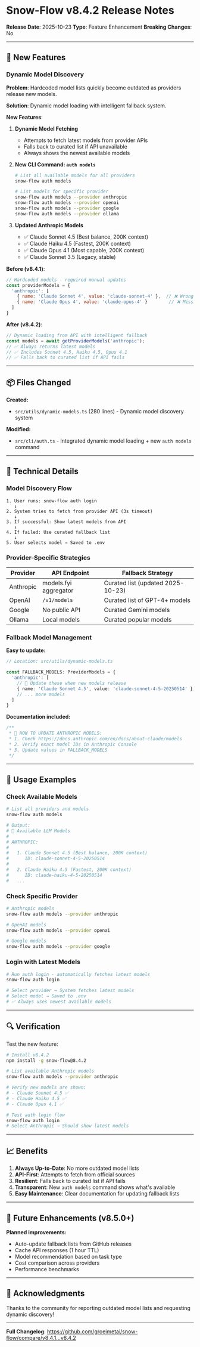 # Snow-Flow v8.4.2 Release Notes

**Release Date**: 2025-10-23
**Type**: Feature Enhancement
**Breaking Changes**: No

---

## 🚀 New Features

### Dynamic Model Discovery

**Problem**: Hardcoded model lists quickly become outdated as providers release new models.

**Solution**: Dynamic model loading with intelligent fallback system.

**New Features**:

1. **Dynamic Model Fetching**
   - Attempts to fetch latest models from provider APIs
   - Falls back to curated list if API unavailable
   - Always shows the newest available models

2. **New CLI Command: `auth models`**
   ```bash
   # List all available models for all providers
   snow-flow auth models

   # List models for specific provider
   snow-flow auth models --provider anthropic
   snow-flow auth models --provider openai
   snow-flow auth models --provider google
   snow-flow auth models --provider ollama
   ```

3. **Updated Anthropic Models**
   - ✅ Claude Sonnet 4.5 (Best balance, 200K context)
   - ✅ Claude Haiku 4.5 (Fastest, 200K context)
   - ✅ Claude Opus 4.1 (Most capable, 200K context)
   - ✅ Claude Sonnet 3.5 (Legacy, stable)

**Before (v8.4.1)**:
```javascript
// Hardcoded models - required manual updates
const providerModels = {
  'anthropic': [
    { name: 'Claude Sonnet 4', value: 'claude-sonnet-4' },  // ❌ Wrong version
    { name: 'Claude Opus 4', value: 'claude-opus-4' }        // ❌ Missing Haiku
  ]
}
```

**After (v8.4.2)**:
```javascript
// Dynamic loading from API with intelligent fallback
const models = await getProviderModels('anthropic');
// ✅ Always returns latest models
// ✅ Includes Sonnet 4.5, Haiku 4.5, Opus 4.1
// ✅ Falls back to curated list if API fails
```

---

## 📦 Files Changed

**Created:**
- `src/utils/dynamic-models.ts` (280 lines) - Dynamic model discovery system

**Modified:**
- `src/cli/auth.ts` - Integrated dynamic model loading + new `auth models` command

---

## 🔧 Technical Details

### Model Discovery Flow

```
1. User runs: snow-flow auth login
   ↓
2. System tries to fetch from provider API (3s timeout)
   ↓
3. If successful: Show latest models from API
   ↓
4. If failed: Use curated fallback list
   ↓
5. User selects model → Saved to .env
```

### Provider-Specific Strategies

| Provider | API Endpoint | Fallback Strategy |
|----------|--------------|-------------------|
| Anthropic | models.fyi aggregator | Curated list (updated 2025-10-23) |
| OpenAI | `/v1/models` | Curated list of GPT-4+ models |
| Google | No public API | Curated Gemini models |
| Ollama | Local models | Curated popular models |

### Fallback Model Management

**Easy to update:**
```typescript
// Location: src/utils/dynamic-models.ts

const FALLBACK_MODELS: ProviderModels = {
  'anthropic': [
    // 🔄 Update these when new models release
    { name: 'Claude Sonnet 4.5', value: 'claude-sonnet-4-5-20250514' },
    // ... more models
  ]
}
```

**Documentation included:**
```typescript
/**
 * 🔄 HOW TO UPDATE ANTHROPIC MODELS:
 * 1. Check https://docs.anthropic.com/en/docs/about-claude/models
 * 2. Verify exact model IDs in Anthropic Console
 * 3. Update values in FALLBACK_MODELS
 */
```

---

## 🎯 Usage Examples

### Check Available Models

```bash
# List all providers and models
snow-flow auth models

# Output:
# 🤖 Available LLM Models
#
# ANTHROPIC:
#
#   1. Claude Sonnet 4.5 (Best balance, 200K context)
#      ID: claude-sonnet-4-5-20250514
#
#   2. Claude Haiku 4.5 (Fastest, 200K context)
#      ID: claude-haiku-4-5-20250514
#   ...
```

### Check Specific Provider

```bash
# Anthropic models
snow-flow auth models --provider anthropic

# OpenAI models
snow-flow auth models --provider openai

# Google models
snow-flow auth models --provider google
```

### Login with Latest Models

```bash
# Run auth login - automatically fetches latest models
snow-flow auth login

# Select provider → System fetches latest models
# Select model → Saved to .env
# ✅ Always uses newest available models
```

---

## 🔍 Verification

Test the new feature:

```bash
# Install v8.4.2
npm install -g snow-flow@8.4.2

# List available Anthropic models
snow-flow auth models --provider anthropic

# Verify new models are shown:
# - Claude Sonnet 4.5 ✅
# - Claude Haiku 4.5 ✅
# - Claude Opus 4.1 ✅

# Test auth login flow
snow-flow auth login
# Select Anthropic → Should show latest models
```

---

## 📈 Benefits

1. **Always Up-to-Date**: No more outdated model lists
2. **API-First**: Attempts to fetch from official sources
3. **Resilient**: Falls back to curated list if API fails
4. **Transparent**: New `auth models` command shows what's available
5. **Easy Maintenance**: Clear documentation for updating fallback lists

---

## 🚧 Future Enhancements (v8.5.0+)

**Planned improvements:**
- Auto-update fallback lists from GitHub releases
- Cache API responses (1 hour TTL)
- Model recommendation based on task type
- Cost comparison across providers
- Performance benchmarks

---

## 🙏 Acknowledgments

Thanks to the community for reporting outdated model lists and requesting dynamic discovery!

---

**Full Changelog**: https://github.com/groeimetai/snow-flow/compare/v8.4.1...v8.4.2
